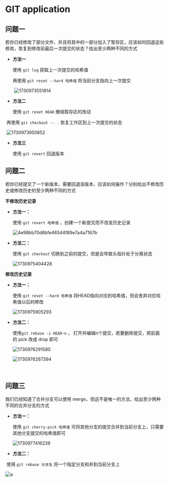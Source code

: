 # GIT application

## 问题一

若你已经修改了部分文件、并且将其中的一部分加入了暂存区，应该如何回退这些修改，恢复到修改前最后一次提交的状态？给出至少两种不同的方式

- **方法一**

  使用 `git log` 获取上一次提交的哈希值

  再使用 `git reset --hard 哈希值` 将当前分支指向上一次提交

  ​	![1730973551814](1730973551814.png)

- **方法二**

   使用 `git reset HEAD` 撤销暂存区的改动

​	再使用 `git checkout -- .` 恢复工作区到上一次提交的状态

​		![1730973950652](1730973950652.png)

- **方法三**

  使用 `git revert` 回退版本

## 问题二

若你已经提交了一个新版本，需要回退该版本，应该如何操作？分别给出不修改历史或修改历史的至少两种不同的方式

**不修改历史记录**

- **方法一：**

  使用 `git revert 哈希值` ，创建一个新提交而不改变历史记录

   ![4e98bb70d8bfe46544f89e7a4a7167b](4e98bb70d8bfe46544f89e7a4a7167b.png)

- **方法二：**

  使用 `git checkout` 切换到之前的提交，但是会导致头指针处于分离状态

  ![1730975404428](1730975404428.png)

**修改历史记录**

- **方法一：**

  使用 `git reset --hard 哈希值` 将HEAD指向对应的哈希值，但会舍弃对应哈希值以后的修改

  ![1730975905293](1730975905293.jpg)

- **方法二：**

  使用`git rebase -i HEAD~n` ， 打开并编辑n个提交，若要删除提交，把前面的 pick 改成 drop 即可

  ![1730976291580](1730976291580.png)

  ![1730976267394](1730976267394.jpg)

​	

## 问题三

我们已经知道了合并分支可以使用 merge，但这不是唯一的方法，给出至少两种不同的合并分支的方式

- **方法一：**

  使用 `git cherry-pick 哈希值` 可将其他分支的提交合并到当前分支上，只需要其他分支提交的哈希值即可

  ![1730977416239](1730977416239.jpg)

- **方法二：**

​	使用 `git rebase 分支名`  将一个指定分支和并到当前分支上

![a](1730978038176.jpg)